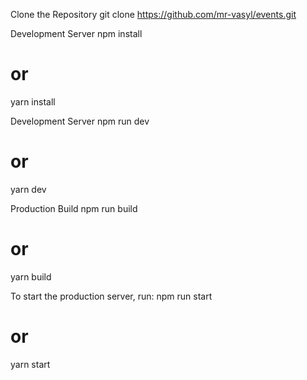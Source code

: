Clone the Repository
git clone https://github.com/mr-vasyl/events.git

Development Server
npm install

# or

yarn install

Development Server
npm run dev

# or

yarn dev

Production Build
npm run build

# or

yarn build

To start the production server, run:
npm run start

# or

yarn start
